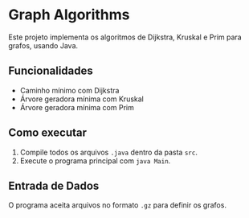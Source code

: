 # Graph Algorithms
Este projeto implementa os algoritmos de Dijkstra, Kruskal e Prim para grafos, usando Java.

## Funcionalidades
- Caminho mínimo com Dijkstra
- Árvore geradora mínima com Kruskal
- Árvore geradora mínima com Prim

## Como executar
1. Compile todos os arquivos `.java` dentro da pasta `src`.
2. Execute o programa principal com `java Main`.

## Entrada de Dados
O programa aceita arquivos no formato `.gz` para definir os grafos.
